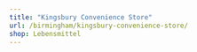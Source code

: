 ```yaml
---
title: "Kingsbury Convenience Store"
url: /birmingham/kingsbury-convenience-store/
shop: Lebensmittel
---
```

